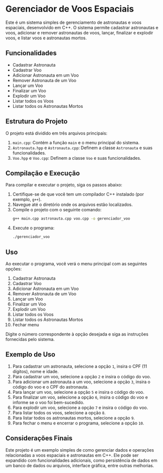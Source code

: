 # Gerenciador de Voos Espaciais

Este é um sistema simples de gerenciamento de astronautas e voos espaciais, desenvolvido em C++. O sistema permite cadastrar astronautas e voos, adicionar e remover astronautas de voos, lançar, finalizar e explodir voos, e listar voos e astronautas mortos.

## Funcionalidades

- Cadastrar Astronauta
- Cadastrar Voo
- Adicionar Astronauta em um Voo
- Remover Astronauta de um Voo
- Lançar um Voo
- Finalizar um Voo
- Explodir um Voo
- Listar todos os Voos
- Listar todos os Astronautas Mortos

## Estrutura do Projeto

O projeto está dividido em três arquivos principais:

1. `main.cpp`: Contém a função `main` e o menu principal do sistema.
2. `Astronauta.hpp` e `Astronauta.cpp`: Definem a classe `Astronauta` e suas funcionalidades.
3. `Voo.hpp` e `Voo.cpp`: Definem a classe `Voo` e suas funcionalidades.

## Compilação e Execução

Para compilar e executar o projeto, siga os passos abaixo:

1. Certifique-se de que você tem um compilador C++ instalado (por exemplo, `g++`).
2. Navegue até o diretório onde os arquivos estão localizados.
3. Compile o projeto com o seguinte comando:
    ```sh
    g++ main.cpp astronauta.cpp voo.cpp -o gerenciador_voo
    ```
4. Execute o programa:
    ```sh
    ./gerenciador_voo
    ```

## Uso

Ao executar o programa, você verá o menu principal com as seguintes opções:

1. Cadastrar Astronauta
2. Cadastrar Voo
3. Adicionar Astronauta em um Voo
4. Remover Astronauta de um Voo
5. Lançar um Voo
6. Finalizar um Voo
7. Explodir um Voo
8. Listar todos os Voos
9. Listar todos os Astronautas Mortos
10. Fechar menu

Digite o número correspondente à opção desejada e siga as instruções fornecidas pelo sistema.

## Exemplo de Uso

1. Para cadastrar um astronauta, selecione a opção `1`, insira o CPF (11 dígitos), nome e idade.
2. Para cadastrar um voo, selecione a opção `2` e insira o código do voo.
3. Para adicionar um astronauta a um voo, selecione a opção `3`, insira o código do voo e o CPF do astronauta.
4. Para lançar um voo, selecione a opção `5` e insira o código do voo.
5. Para finalizar um voo, selecione a opção `6`, insira o código do voo e informe se o voo foi bem-sucedido.
6. Para explodir um voo, selecione a opção `7` e insira o código do voo.
7. Para listar todos os voos, selecione a opção `8`.
8. Para listar todos os astronautas mortos, selecione a opção `9`.
9. Para fechar o menu e encerrar o programa, selecione a opção `10`.

## Considerações Finais

Este projeto é um exemplo simples de como gerenciar dados e operações relacionadas a voos espaciais e astronautas em C++. Ele pode ser expandido com funcionalidades adicionais, como persistência de dados em um banco de dados ou arquivos, interface gráfica, entre outras melhorias.
